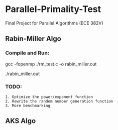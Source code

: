 # Parallel-Primality-Test
Final Project for Parallel Algorithms (ECE 382V)

## Rabin-Miller Algo

### Compile and Run: 
gcc -fopenmp ./rm_test.c -o rabin_miller.out

./rabin_miller.out

### TODO:
    1. Optimize the power/exponent function
    2. Rewrite the random number generation function
    3. More benchmarking

## AKS Algo
